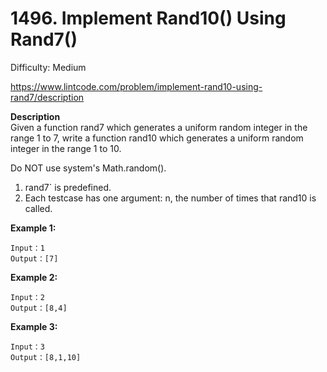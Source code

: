 # 1496. Implement Rand10() Using Rand7()

Difficulty: Medium

https://www.lintcode.com/problem/implement-rand10-using-rand7/description

**Description**  
Given a function rand7 which generates a uniform random integer in the range 1 to 7, write a function rand10 which generates a uniform random integer in the range 1 to 10.

Do NOT use system's Math.random().

1. rand7` is predefined.
2. Each testcase has one argument: n, the number of times that rand10 is called.

**Example 1:**
```
Input：1
Output：[7]
```

**Example 2:**
```
Input：2
Output：[8,4]
```

**Example 3:**
```
Input：3
Output：[8,1,10]
```
